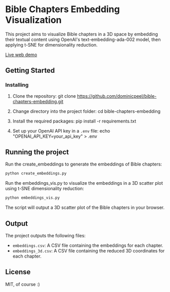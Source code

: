 # Bible Chapters Embedding Visualization

This project aims to visualize Bible chapters in a 3D space by embedding their textual content using OpenAI's text-embedding-ada-002 model, then applying t-SNE for dimensionality reduction.

[Live web demo](https://peely.org/bible)

## Getting Started

### Installing

1. Clone the repository:
   git clone https://github.com/dominicpeel/bible-chapters-embedding.git

2. Change directory into the project folder:
   cd bible-chapters-embedding

3. Install the required packages:
   pip install -r requirements.txt

4. Set up your OpenAI API key in a `.env` file:
   echo "OPENAI_API_KEY=your_api_key" > .env

## Running the project

Run the create_embeddings to generate the embeddings of Bible chapters:

```bash
python create_embeddings.py
```

Run the embeddings_vis.py to visualize the embeddings in a 3D scatter plot using t-SNE dimensionality reduction:

```bash
python embeddings_vis.py
```

The script will output a 3D scatter plot of the Bible chapters in your browser.

## Output

The project outputs the following files:

- `embeddings.csv`: A CSV file containing the embeddings for each chapter.
- `embeddings_3d.csv`: A CSV file containing the reduced 3D coordinates for each chapter.

## License

MIT, of course :)
